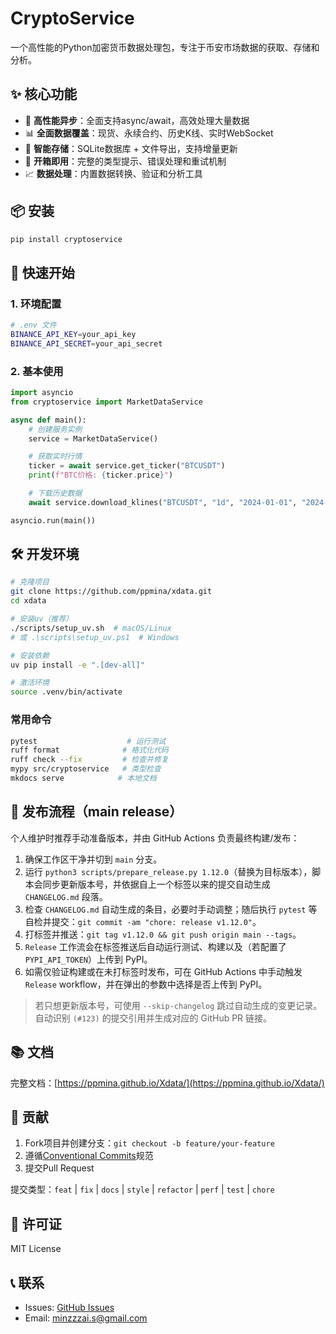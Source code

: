 # CryptoService

一个高性能的Python加密货币数据处理包，专注于币安市场数据的获取、存储和分析。

## ✨ 核心功能

- 🚀 **高性能异步**：全面支持async/await，高效处理大量数据
- 📊 **全面数据覆盖**：现货、永续合约、历史K线、实时WebSocket
- 💾 **智能存储**：SQLite数据库 + 文件导出，支持增量更新
- 🔧 **开箱即用**：完整的类型提示、错误处理和重试机制
- 📈 **数据处理**：内置数据转换、验证和分析工具

## 📦 安装

```bash
pip install cryptoservice
```

## 🚀 快速开始

### 1. 环境配置
```bash
# .env 文件
BINANCE_API_KEY=your_api_key
BINANCE_API_SECRET=your_api_secret
```

### 2. 基本使用
```python
import asyncio
from cryptoservice import MarketDataService

async def main():
    # 创建服务实例
    service = MarketDataService()

    # 获取实时行情
    ticker = await service.get_ticker("BTCUSDT")
    print(f"BTC价格: {ticker.price}")

    # 下载历史数据
    await service.download_klines("BTCUSDT", "1d", "2024-01-01", "2024-12-31")

asyncio.run(main())
```

## 🛠️ 开发环境

```bash
# 克隆项目
git clone https://github.com/ppmina/xdata.git
cd xdata

# 安装uv（推荐）
./scripts/setup_uv.sh  # macOS/Linux
# 或 .\scripts\setup_uv.ps1  # Windows

# 安装依赖
uv pip install -e ".[dev-all]"

# 激活环境
source .venv/bin/activate
```

### 常用命令
```bash
pytest                    # 运行测试
ruff format              # 格式化代码
ruff check --fix         # 检查并修复
mypy src/cryptoservice   # 类型检查
mkdocs serve            # 本地文档
```

## 🚢 发布流程（main release）

个人维护时推荐手动准备版本，并由 GitHub Actions 负责最终构建/发布：

1. 确保工作区干净并切到 `main` 分支。
2. 运行 `python3 scripts/prepare_release.py 1.12.0`（替换为目标版本），脚本会同步更新版本号，并依据自上一个标签以来的提交自动生成 `CHANGELOG.md` 段落。
3. 检查 `CHANGELOG.md` 自动生成的条目，必要时手动调整；随后执行 `pytest` 等自检并提交：`git commit -am "chore: release v1.12.0"`。
4. 打标签并推送：`git tag v1.12.0 && git push origin main --tags`。
5. `Release` 工作流会在标签推送后自动运行测试、构建以及（若配置了 `PYPI_API_TOKEN`）上传到 PyPI。
6. 如需仅验证构建或在未打标签时发布，可在 GitHub Actions 中手动触发 `Release` workflow，并在弹出的参数中选择是否上传到 PyPI。

> 若只想更新版本号，可使用 `--skip-changelog` 跳过自动生成的变更记录。
> 自动识别 `(#123)` 的提交引用并生成对应的 GitHub PR 链接。

## 📚 文档

完整文档：[https://ppmina.github.io/Xdata/](https://ppmina.github.io/Xdata/)

## 🤝 贡献

1. Fork项目并创建分支：`git checkout -b feature/your-feature`
2. 遵循[Conventional Commits](https://www.conventionalcommits.org/)规范
3. 提交Pull Request

提交类型：`feat` | `fix` | `docs` | `style` | `refactor` | `perf` | `test` | `chore`

## 📄 许可证

MIT License

## 📞 联系

- Issues: [GitHub Issues](https://github.com/ppmina/xdata/issues)
- Email: minzzzai.s@gmail.com
